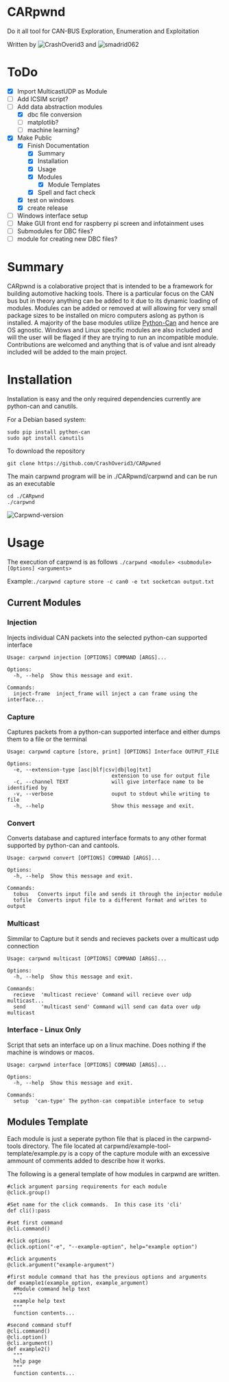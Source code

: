 # CARpwnd
Do it all tool for CAN-BUS Exploration, Enumeration and Exploitation

Written by ![CrashOverid3](https://github.com/CrashOverid3) and ![smadrid062](https://github.com/smadrid062)
# ToDo
- [x] Import MulticastUDP as Module
- [ ] Add ICSIM script?
- [ ] Add data abstraction modules
  - [x] dbc file conversion
  - [ ] matplotlib?
  - [ ] machine learning?
- [x] Make Public
  - [x] Finish Documentation
    - [x] Summary
    - [x] Installation
    - [x] Usage
    - [x] Modules
      - [x] Module Templates
    - [x] Spell and fact check
  - [x] test on windows
  - [x] create release
- [ ] Windows interface setup
- [ ] Make GUI front end for raspberry pi screen and infotainment uses
- [ ] Submodules for DBC files?
- [ ] module for creating new DBC files?

# Summary
CARpwnd is a colaborative project that is intended to be a framework for building automotive hacking tools.  There is a particular focus on the CAN bus but in theory anything can be added to it due to its dynamic loading of modules.  Modules can be added or removed at will allowing for very small package sizes to be installed on micro computers aslong as python is installed.  A majority of the base modules utilize [Python-Can](https://github.com/hardbyte/python-can) and hence are OS agnostic.  Windows and Linux specific modules are also included and will the user will be flaged if they are trying to run an incompatible module.  Contributions are welcomed and anything that is of value and isnt already included will be added to the main project.  
# Installation
Installation is easy and the only required dependencies currently are python-can and canutils.

For a Debian based system:
```
sudo pip install python-can
sudo apt install canutils
```
To download the repository
```
git clone https://github.com/CrashOverid3/CARpwned
```
The main carpwnd program will be in ./CARpwnd/carpwnd and can be run as an executable
```
cd ./CARpwnd
./carpwnd
```
![Carpwnd-version](https://user-images.githubusercontent.com/119644383/220784241-162628a8-9e38-4042-86dc-818966a70add.png)

# Usage
The execution of carpwnd is as follows ```./carpwnd <module> <submodule> [Options] <arguments>```

Example:```./carpwnd capture store -c can0 -e txt socketcan output.txt```
## Current Modules
### Injection
Injects individual CAN packets into the selected python-can supported interface
```
Usage: carpwnd injection [OPTIONS] COMMAND [ARGS]...

Options:
  -h, --help  Show this message and exit.

Commands:
  inject-frame  inject_frame will inject a can frame using the interface...
```
### Capture
Captures packets from a python-can supported interface and either dumps them to a file or the terminal
```
Usage: carpwnd capture [store, print] [OPTIONS] Interface OUTPUT_FILE

Options:
  -e, --extension-type [asc|blf|csv|db|log|txt]
                                  extension to use for output file
  -c, --channel TEXT              will give interface name to be identified by
  -v, --verbose                   ouput to stdout while writing to file
  -h, --help                      Show this message and exit.
```
### Convert
Converts database and captured interface formats to any other format supported by python-can and cantools.
```
Usage: carpwnd convert [OPTIONS] COMMAND [ARGS]...

Options:
  -h, --help  Show this message and exit.

Commands:
  tobus   Converts input file and sends it through the injector module
  tofile  Converts input file to a different format and writes to output
```
### Multicast
Simmilar to Capture but it sends and recieves packets over a multicast udp connection
```
Usage: carpwnd multicast [OPTIONS] COMMAND [ARGS]...

Options:
  -h, --help  Show this message and exit.

Commands:
  recieve  'multicast recieve' Command will recieve over udp multicast...
  send     'multicast send' Command will send can data over udp multicast
```
### Interface - Linux Only
Script that sets an interface up on a linux machine.  Does nothing if the machine is windows or macos.
```
Usage: carpwnd interface [OPTIONS] COMMAND [ARGS]...

Options:
  -h, --help  Show this message and exit.

Commands:
  setup  'can-type' The python-can compatible interface to setup
```
## Modules Template
Each module is just a seperate python file that is placed in the carpwnd-tools directory.  The file located at carpwnd/example-tool-template/example.py is a copy of the capture module with an excessive ammount of comments added to describe how it works.

The following is a general template of how modules in carpwnd are written.
```
#click argument parsing requirements for each module
@click.group()

#Set name for the click commands.  In this case its 'cli'
def cli():pass

#set first command
@cli.command()

#click options
@click.option("-e", "--example-option", help="example option")

#click arguments
@click.argument("example-argument")

#first module command that has the previous options and arguments
def example1(example_option, example_argument)
  #Module command help text
  """
  example help text
  """
  function contents...

#second command stuff
@cli.command()
@cli.option()
@cli.argument()
def example2()
  """
  help page
  """
  function contents...
```
